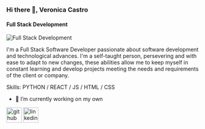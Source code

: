### Hi there 👋, Veronica Castro
#### Full Stack Development
![Full Stack Development](https://previews.123rf.com/images/teguhjatipras/teguhjatipras2009/teguhjatipras200900010/154734047-software-developer-concept-with-icon-set-template-banner-with-modern-blue-color-style.jpg)

I'm a Full Stack Software Developer passionate about software development and technological advances. I'm a self-taught person, persevering and with ease to adapt to new changes, these abilities allow me to keep myself in constant learning and develop projects meeting the needs and requirements of the client or company.

Skills: PYTHON / REACT / JS / HTML / CSS

- 🔭 I’m currently working on my own 


[<img src='https://cdn.jsdelivr.net/npm/simple-icons@3.0.1/icons/github.svg' alt='github' height='40'>](https://github.com/VeronicaCastroMurillo)  [<img src='https://cdn.jsdelivr.net/npm/simple-icons@3.0.1/icons/linkedin.svg' alt='linkedin' height='40'>](https://www.linkedin.com/in/veronicacastro2311/)  


